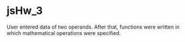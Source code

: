 # jsHw_3
User entered data of two operands. After that, functions were written in which mathematical operations were specified.
